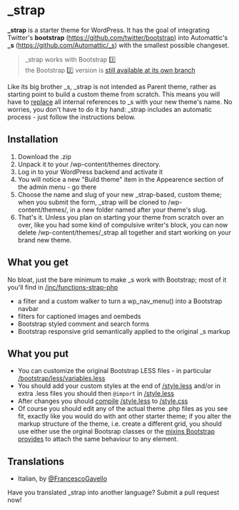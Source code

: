 _strap
======

**\_strap** is a starter theme for WordPress.
It has the goal of integrating Twitter's **bootstrap** (https://github.com/twitter/bootstrap) into Automattic's **\_s** (https://github.com/Automattic/_s) with the smallest possible changeset.

> \_strap works with Bootstrap :three:<br />
> the Bootstrap :two: version is [still available at its own branch](https://github.com/ptbello/_strap/tree/Bootstrap_2.3.2)

Like its big brother \_s, \_strap is not intended as Parent theme, rather as starting point to build a custom theme from scratch.
This means you will have to [replace](https://github.com/Automattic/_s#getting-started) all internal references to \_s with your new theme's name. No worries, you don't have to do it by hand: \_strap includes an automatic process \- just follow the instructions below.

Installation
------------
1. Download the .zip
2. Unpack it to your /wp-content/themes directory.
3. Log in to your WordPress backend and activate it
4. You will notice a new "Build theme" item in the Appearence section of the admin menu \- go there
5. Choose the name and slug of your new \_strap-based, custom theme; when you submit the form, _strap will be cloned to /wp-content/themes/, in a new folder named after your theme's slug.
6. That's it. Unless you plan on starting your theme from scratch over an over, like you had some kind of compulsive writer's block, you can now delete /wp-content/themes/_strap all together and start working on your brand new theme.

What you get
------------
No bloat, just the bare minimum to make \_s work with Bootstrap; most of it you'll find in [/inc/functions-strap-php](https://github.com/ptbello/_strap/blob/master/inc/functions-strap.php)

* a filter and a custom walker to turn a wp_nav_menu() into a Bootstrap navbar
* filters for captioned images and oembeds
* Bootstrap styled comment and search forms
* Bootstrap responsive grid semantically applied to the original _s markup

What you put
------------
* You can customize the original Bootstrap LESS files \- in particular [/bootstrap/less/variables.less](https://github.com/ptbello/_strap/blob/master/bootstrap/less/variables.less)
* You should add your custom styles at the end of [/style.less](https://github.com/ptbello/_strap/blob/master/style.less) and/or in extra .less files you should then `@import` in [/style.less](https://github.com/ptbello/_strap/blob/master/style.less)
* After changes you should [compile](http://lesscss.org/usage) [/style.less](https://github.com/ptbello/_strap/blob/master/style.less) to [/style.css](https://github.com/ptbello/_strap/blob/master/style.css)
* Of course you should edit any of the actual theme .php files as you see fit, exactly like you would do with ant other starter theme; if you alter the markup structure of the theme, i.e. create a different grid, you should use either use the orginal Bootsrap classes or the [mixins Bootstrap provides](http://getbootstrap.com/css/#grid-less) to attach the same behaviour to any element.

Translations
------------
* Italian, by [@FrancescoGavello](https://github.com/FrancescoGavello)

Have you translated \_strap into another language? Submit a pull request now!
